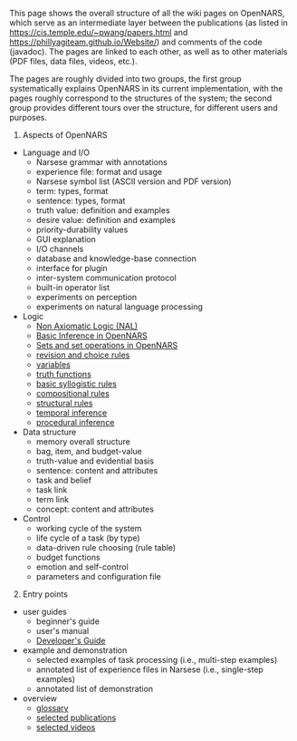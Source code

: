 This page shows the overall structure of all the wiki pages on OpenNARS, which serve as an intermediate layer between the publications (as listed in https://cis.temple.edu/~pwang/papers.html and https://phillyagiteam.github.io/Website/) and comments of the code (javadoc). The pages are linked to each other, as well as to other materials (PDF files, data files, videos, etc.).

The pages are roughly divided into two groups, the first group systematically explains OpenNARS in its current implementation, with the pages roughly correspond to the structures of the system; the second group provides different tours over the structure, for different users and purposes.

1. Aspects of OpenNARS
  - Language and I/O
    * Narsese grammar with annotations
    * experience file: format and usage
    * Narsese symbol list (ASCII version and PDF version)
    * term: types, format
    * sentence: types, format
    * truth value: definition and examples
    * desire value: definition and examples
    * priority-durability values
    * GUI explanation
    * I/O channels
    * database and knowledge-base connection
    * interface for plugin
    * inter-system communication protocol
    * built-in operator list
    * experiments on perception
    * experiments on natural language processing
  - Logic
    * [Non Axiomatic Logic (NAL)](https://github.com/opennars/opennars/wiki/Non-Axiomatic-Logic-(NAL),-Logic-behind-OpenNARS) 
    * [Basic Inference in OpenNARS](https://github.com/opennars/opennars/wiki/Basic-Inference-in-OpenNARS)
    * [Sets and set operations in OpenNARS](https://github.com/opennars/opennars/wiki/Sets-and-set-operations-in-OpenNARS)
    * [revision and choice rules](https://github.com/opennars/opennars/wiki/Revision-and-Choice-Rules)
    * [variables](https://github.com/opennars/opennars/wiki/Use-of-Variables-in-OpenNARS)
    * [truth functions](https://github.com/opennars/opennars/wiki/Truth-Functions)
    * [basic syllogistic rules](https://github.com/opennars/opennars/wiki/Basic-Syllogistic-Rules)
    * [compositional rules](https://github.com/opennars/opennars/wiki/Composition)
    * [structural rules](https://github.com/opennars/opennars/wiki/Structure)
    * [temporal inference](https://github.com/opennars/opennars/wiki/Temporal-Inference)
    * [procedural inference](https://github.com/opennars/opennars/wiki/Procedural-Inference) 
  - Data structure
    * memory overall structure
    * bag, item, and budget-value
    * truth-value and evidential basis
    * sentence: content and attributes
    * task and belief
    * task link
    * term link
    * concept: content and attributes
  - Control
    * working cycle of the system
    * life cycle of a task (by type)
    * data-driven rule choosing (rule table)
    * budget functions
    * emotion and self-control
    * parameters and configuration file

2. Entry points
  - user guides
    * beginner's guide
    * user's manual
    * [Developer's Guide](https://github.com/opennars/opennars/wiki/Developers-Guide)
  - example and demonstration
    * selected examples of task processing (i.e., multi-step examples)
    * annotated list of experience files in Narsese (i.e., single-step examples)
    * annotated list of demonstration
  - overview
    * [glossary](https://github.com/opennars/opennars/wiki/OpenNARS-Glossary)
    * [selected publications](https://github.com/opennars/opennars/wiki/Publications)
    * [selected videos](https://github.com/opennars/opennars/wiki/Selected-Vidseos)